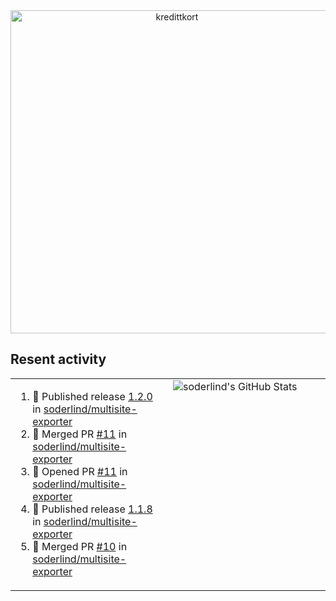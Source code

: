 
<!-- ![title-with-arrow](https://github.com/soderlind/soderlind/assets/1649452/0f685042-97c3-46ba-b290-804d07f05370) -->
<div align="center">
<img width="517" align="center" alt="kredittkort" src="https://github.com/user-attachments/assets/99b2bc83-ac5f-4905-b8c3-78cda14aa680" />
</div>

## Resent activity

<table width="100%" border="0"><tr><td width="49%">

<!--START_SECTION:activity-->
1. 🚀 Published release [1.2.0](https://github.com/soderlind/multisite-exporter/releases/tag/1.2.0) in [soderlind/multisite-exporter](https://github.com/soderlind/multisite-exporter)
2. 🎉 Merged PR [#11](https://github.com/soderlind/multisite-exporter/pull/11) in [soderlind/multisite-exporter](https://github.com/soderlind/multisite-exporter)
3. 💪 Opened PR [#11](https://github.com/soderlind/multisite-exporter/pull/11) in [soderlind/multisite-exporter](https://github.com/soderlind/multisite-exporter)
4. 🚀 Published release [1.1.8](https://github.com/soderlind/multisite-exporter/releases/tag/1.1.8) in [soderlind/multisite-exporter](https://github.com/soderlind/multisite-exporter)
5. 🎉 Merged PR [#10](https://github.com/soderlind/multisite-exporter/pull/10) in [soderlind/multisite-exporter](https://github.com/soderlind/multisite-exporter)
<!--END_SECTION:activity-->
  </td>
<td width="49%" valign="top">
     <img  alt="soderlind's GitHub Stats" src="https://awesome-github-stats.azurewebsites.net/user-stats/soderlind?cardType=octocat&theme=github&preferLogin=false&Title=FFFFFF&Border=FFFFFF" />
</td></tr></table>


<!-- ![](./profile-3d-contrib/profile-green-animate.svg) -->


